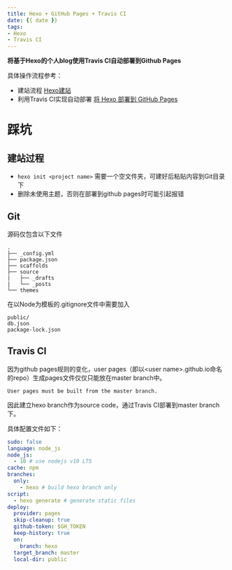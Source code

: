 ```yaml
---
title: Hexo + GitHub Pages + Travis CI
date: {{ date }}
tags: 
- Hexo
- Travis CI
---
```


**将基于Hexo的个人blog使用Travis CI自动部署到Github Pages**

具体操作流程参考：
- 建站流程 [Hexo建站](https://hexo.io/zh-cn/docs/setup)
- 利用Travis CI实现自动部署 [将 Hexo 部署到 GitHub Pages](https://hexo.io/zh-cn/docs/github-pages)

# 踩坑

## 建站过程

- `hexo init <project name>` 需要一个空文件夹，可建好后粘贴内容到Git目录下
- 删除未使用主题，否则在部署到github pages时可能引起报错

## Git

源码仅包含以下文件

```
.
├── _config.yml
├── package.json
├── scaffolds
├── source
|   ├── _drafts
|   └── _posts
└── themes
```

在以Node为模板的.gitignore文件中需要加入
```
public/
db.json
package-lock.json
```

## Travis CI
因为github pages规则的变化，user pages（即以\<user name\>.github.io命名的repo）生成pages文件仅仅只能放在master branch中。

```
User pages must be built from the master branch.
```

因此建立hexo branch作为source code，通过Travis CI部署到master branch下。

具体配置文件如下：
``` yaml
sudo: false
language: node_js
node_js:
  - 10 # use nodejs v10 LTS
cache: npm
branches:
  only:
    - hexo # build hexo branch only
script:
  - hexo generate # generate static files
deploy:
  provider: pages
  skip-cleanup: true
  github-token: $GH_TOKEN
  keep-history: true
  on:
    branch: hexo
  target_branch: master
  local-dir: public
```
